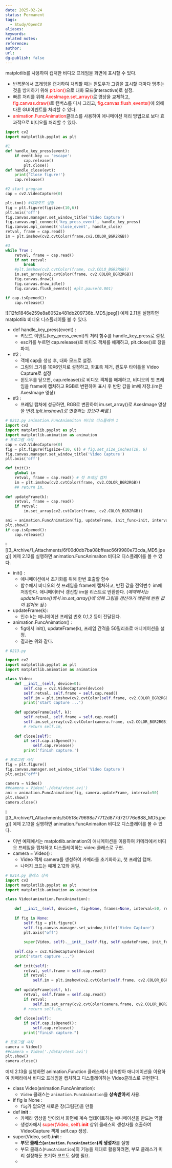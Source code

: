 ```yaml
---
date: 2025-02-24
status: Permanent
tags:
  - Study/OpenCV
aliases: 
keywords: 
related notes: 
reference: 
author: 
url: 
dg-publish: false
---
```

matplotlib를 사용하여 캡처한 비디오 프레임을 화면에 표시할 수 있다.
- 반복문에서 프레임을 캡처하여 처리할 때는 윈도우가 그림을 표시할 때마다 멈추는 것을 방지하기 위해 <span style="color:red;">plt.ion()</span>으로 대화 모드(interactive)로 설정.
- 빠른 처리를 위해 <span style="color:red;">AxesImage.set_array()</span>로 영상을 교체하고, <span style="color:red;">fig.canvas.draw()</span>로 캔버스를 다시 그리고, <span style="color:red;">fig.canvas.flush_events()</span>에 의해 다른 GUI이벤트를 처리할 수 있다.
- <span style="color:red;">animation.FuncAnimation</span>클래스를 사용하여 애니메이션 처리 방법으로 보다 효과적으로 비디오를 처리할 수 있다.

```python
import cv2
import matplotlib.pyplot as plt

#1
def handle_key_press(event):
	if event.key == 'escape':
		cap.release()
		plt.close()
def handle_close(evt):
	print('Close figure!')
	cap.release()

#2 start program
cap = cv2.VideoCapture(0)

plt.ion() #대화모드 설정
fig = plt.figure(figsize=(10,6))
plt.axis('off')
fig.canvas.manager.set_window_title('Video Capture')
fig.canvas.mpl_connect('key_press_event', handle_key_press)
fig.canvas.mpl_connect('close_event', handle_close)
retval, frame = cap.read()
im = plt.imshow(cv2.cvtColor(frame,cv2.COLOR_BGR2RGB))

#3
while True :
	retval, frame = cap.read()
	if not retval:
		break
	#plt.imshow(cv2.cvtColor(frame, cv2.COLO_BGR2RGB))
	im.set_array(cv2.cvtColor(frame, cv2.COLOR_BGR2RGB))
	fig.canvas.draw()
	fig.canvas.draw_idle()
	fig.canvas.flush_events() #plt.pause(0.001)

if cap.isOpened():
	cap.release()
```
![[12fd1846e259e8a6052e481db209736b_MD5.jpeg]]
예제 2.11을 실행하면 matplotlib 비디오 디스플레이를 볼 수 있다.

- def handle_key_press(event) : 
	- 키보드 이벤트(key_press_event)의 처리 함수를 handle_key_press로 설정. 
	- esc키를 누르면 cap.release()로 비디오 객체를 해제하고, plt.close()로 창을 파괴.
- #2 : 
	- 객체 cap을 생성 후, 대화 모드로 설정.
	- 그림의 크기를 10X6인치로 설정하고, 좌표축 제거, 윈도우 타이틀을 Video Capture로 설정
	- 윈도우를 닫으면, cap.release()로 비디오 객체를 해제하고, 비디오의 첫 프레임을 frame에 캡처하고  RGB로 변환하여 표시 후 반환 값을 im에 저장.(im은 AxesImage 영상)
- #3 : 
	- 프레임 캡처에 성공하면, RGB로 변환하여 im.set_array()로 AxesImage 영상을 변경.*(plt.imshow()로 변경하는 것보다 빠름.)*

```python
# 0212.py animation.FuncAnimaiton 비디오 디스플레이 1
import cv2
import matplotlib.pyplot as plt
import matplotlib.animation as animation
# 프로그램 시작
cap = cv2.VideoCapture(0)
fig = plt.figure(figsize=(10, 6)) # fig.set_size_inches(10, 6)
fig.canvas.manager.set_window_title('Video Capture')
plt.axis('off')

def init():
	global im
	retval, frame = cap.read() # 첫 프레임 캡처
	im = plt.imshow(cv2.cvtColor(frame, cv2.COLOR_BGR2RGB))
	## return im,
	
def updateFrame(k):
	retval, frame = cap.read()
	if retval:
		im.set_array(cv2.cvtColor(frame, cv2.COLOR_BGR2RGB))

ani = animation.FuncAnimation(fig, updateFrame, init_func=init, interval=50)
plt.show()
if cap.isOpened():
	cap.release()
```
![[3_Archive/1_Attachments/6f00d0db7ba08bffeac66f9980e73cda_MD5.jpeg]]
예제 2.12를 실행하면 animation.FuncAnimaiton 비디오 디스플레이를 볼 수 있다.
- init() :
	- 애니메이션에서 초기화를 위해 한번 호출할 함수
	- 함수에서 비디오의 첫 프레임을 frame에 캡처하고, 반환 값을 전역변수 im에 저장한다. 애니메이터낙 갱신할 im을 리스트로 반환한다. (*예제에서는 updateFrame()에서 im.set_array()에 의해 그림을 갱신하기 떄문에 반환 겂이 없어도 됨.*)
- updateFrame(k):
	- 인수 k는 애니메이션 프레임 번호 0,1,2 등이 전달된다.
- animation.FuncAnimation() : 
	- fig에서 init(), updateFrame(k), 프레임 간격을 50밀리초로 애니메이션을 설정. 
	- 결과는 위와 같다.

```python
# 0213.py

import cv2
import matplotlib.pyplot as plt
import matplotlib.animation as animation

class Video:
	def __init__(self, device=0):
		self.cap = cv2.VideoCapture(device)	
		self.retval, self.frame = self.cap.read()	
		self.im = plt.imshow(cv2.cvtColor(self.frame, cv2.COLOR_BGR2RGB))	
		print('start capture ...')
	
	def updateFrame(self, k):
		self.retval, self.frame = self.cap.read()	
		self.im.set_array(cv2.cvtColor(camera.frame, cv2.COLOR_BGR2RGB))	
		# return self.im,
	
	def close(self):
		if self.cap.isOpened():	
			self.cap.release()		
		print('finish capture.')

# 프로그램 시작
fig = plt.figure()
fig.canvas.manager.set_window_title('Video Capture')
plt.axis("off")

camera = Video()
##camera = Video('./data/vtest.avi')
ani = animation.FuncAnimation(fig, camera.updateFrame, interval=50)
plt.show()
camera.close()

```
![[3_Archive/1_Attachments/50518c79698a77712d877d72f776e888_MD5.jpeg]]
예제 2.13을 실행하면 animation.FuncAnimaiton 비디오 디스플레이를 볼 수 있다.
- 이번 예제에서는 matplotlib.animation의 애니메이션을 이용하여 카메라에서 비디오 프레임을 캡처하고 디스플레이하는 video 클래스로 구현.
- camera = Video() : 
	- Video 객체 camera를 생성하여 카메라를 초기화하고, 첫 프레임 캡쳐.
	- 나머지 코드는 예제 2.12와 동일.

```python
# 0214.py 클래스 상속
import cv2
import matplotlib.pyplot as plt
import matplotlib.animation as animation

class Video(animation.FuncAnimation):
	
	def __init__(self, device=0, fig=None, frames=None, interval=50, repeat_delay=5, blit=False, **kwargs):
	
	if fig is None:
		self.fig = plt.figure()
		self.fig.canvas.manager.set_window_title('Video Capture')
		plt.axis("off")
		
		super(Video, self).__init__(self.fig, self.updateFrame, init_func=self.init, frames=frames, interval=interval, blit=blit, repeat_delay=repeat_delay, **kwargs)
	
	self.cap = cv2.VideoCapture(device)
	print("start capture ...")
	
	def init(self):
		retval, self.frame = self.cap.read()
		if retval:
			self.im = plt.imshow(cv2.cvtColor(self.frame, cv2.COLOR_BGR2RGB))
		
	def updateFrame(self, k):
		retval, self.frame = self.cap.read()
		if retval:
			self.im.set_array(cv2.cvtColor(camera.frame, cv2.COLOR_BGR2RGB))
		# return self.im,
	
	def close(self):
		if self.cap.isOpened():
			self.cap.release()
		print("finish capture.")

# 프로그램 시작
camera = Video()
##camera = Video('./data/vtest.avi')
plt.show()
camera.close()
```
예제 2.13을 실행하면 animation.Function 클래스에서 상속받아 애니메이션을 이용하여 카메라에서 비디오 프레임을 캡처하고 디스플레이하는 Video클래스로 구현한다.
- class Video(animation.FuncAnimation): 
	- `Video` 클래스는 `animation.FuncAnimation`을 **상속받아서** 사용.
- if fig is None :
	- `fig`가 없으면 새로운 창(그림판)을 만듦
- def ______init______ : 
	- 카메라 영상을 받아와서 화면에 계속 업데이트하는 애니메이션을 만드는 역할
	- 생성자에서 <span style="color:red;">super(Video, self).__init__</span> 상위 클래스의 생성자를 호출하여 VideoCapture 객체 self.cap 생성.
- super(Video, self).__init__ :
	- **부모 클래스(`animation.FuncAnimation`)의 생성자**를 실행
	- 부모 클래스(`FuncAnimation`)의 기능을 제대로 활용하려면, 부모 클래스가 미리 설정해둔 초기화 코드도 실행 필요.
	- 